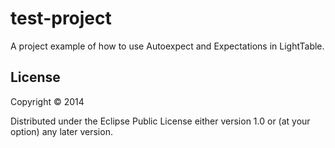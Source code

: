 # test-project

A project example of how to use Autoexpect and Expectations in LightTable.

## License

Copyright © 2014

Distributed under the Eclipse Public License either version 1.0 or (at
your option) any later version.
